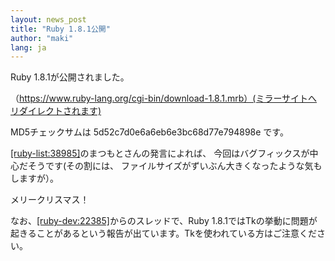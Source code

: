 ```yaml
---
layout: news_post
title: "Ruby 1.8.1公開"
author: "maki"
lang: ja
---
```


Ruby 1.8.1が公開されました。

（https://www.ruby-lang.org/cgi-bin/download-1.8.1.mrb）(ミラーサイトへリダイレクトされます)

<!--
（[https://www.ruby-lang.org/cgi-bin/download-1.8.1.mrb](https://www.ruby-lang.org/cgi-bin/download-1.8.1.mrb)）(ミラーサイトへリダイレクトされます)
-->

MD5チェックサムは 5d52c7d0e6a6eb6e3bc68d77e794898e です。

[\[ruby-list:38985\]][1]のまつもとさんの発言によれば、 今回はバグフィックスが中心だそうです(その割には、
ファイルサイズがずいぶん大きくなったような気もしますが）。

メリークリスマス！

なお、[\[ruby-dev:22385\]][2]からのスレッドで、Ruby
1.8.1ではTkの挙動に問題が起きることがあるという報告が出ています。Tkを使われている方はご注意ください。



[1]: https://blade.ruby-lang.org/ruby-list/38985
[2]: https://blade.ruby-lang.org/ruby-dev/22385
